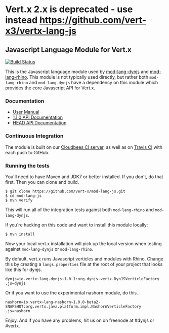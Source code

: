 # Vert.x 2.x is **deprecated** - use instead https://github.com/vert-x3/vertx-lang-js

## Javascript Language Module for Vert.x

[![Build Status](https://travis-ci.org/vert-x/mod-lang-js.png?branch=master "Build Status")](https://travis-ci.org/vert-x/mod-lang-js)

This is the Javascript language module used by 
[mod-lang-dynjs](https://github.com/vert-x/mod-lang-dynjs) and
[mod-lang-rhino](https://github.com/vert-x/mod-lang-rhino). 
This module is not typically used directly, but rather both `mod-lang-rhino`
and `mod-lang-dynjs` have a dependency on this module which provides
the core Javascript API for Vert.x.

### Documentation

- [User Manual](http://vertx.io/core_manual_js.html)
- [1.1.0 API Documentation](http://vertx.io/mod-lang-js/docs/1.1.0/index.html)
- [HEAD API Documentation](https://vertx.ci.cloudbees.com/view/Javascript/job/vert.x-mod-lang-js/lastSuccessfulBuild/artifact/target/docs/index.html)

### Continuous Integration

The module is built on our 
[Cloudbees CI server](https://vertx.ci.cloudbees.com/view/Javascript/job/vert.x-mod-lang-js/),
as well as on [Travis CI](https://travis-ci.org/vert-x/mod-lang-js) with each push to GitHub.

### Running the tests

You'll need to have Maven and JDK7 or better installed. If you don't, do that
first. Then you can clone and build.

    $ git clone https://github.com/vert-x/mod-lang-js.git
    $ cd mod-lang-js
    $ mvn verify

This will run all of the integration tests against both `mod-lang-rhino` and `mod-lang-dynjs`.

If you're hacking on this code and want to install this module locally:

    $ mvn install

Now your local vert.x installation will pick up the local version when
testing against `mod-lang-dynjs` or `mod-lang-rhino`.

By default, vert.x runs Javascript verticles and modules with Rhino. Change
this by creating a `langs.properties` file at the root of your project that
looks like this for dynjs.

    dynjs=io.vertx~lang-dynjs~1.0.1:org.dynjs.vertx.DynJSVerticleFactory
    .js=dynjs

Or if you want to use the experimental nashorn module, do this.

    nashorn=io.vertx~lang-nashorn~1.0.0-beta2-SNAPSHOT:org.vertx.java.platform.impl.NashornVerticleFactory
    .js=nashorn


Enjoy. And if you have any problems, hit us on on freenode at #dynjs or #vertx.

